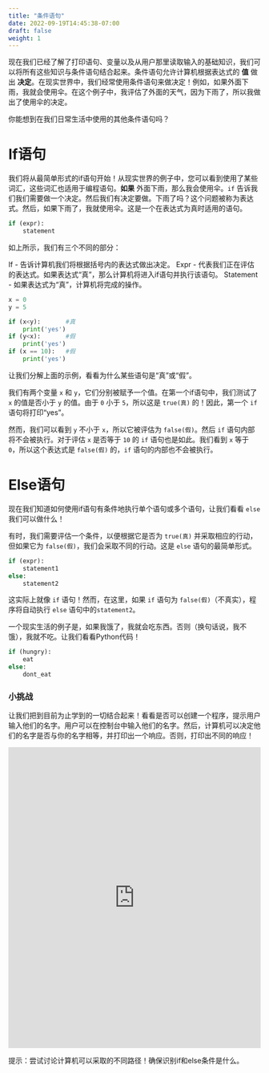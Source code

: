 ```yaml
---
title: "条件语句"
date: 2022-09-19T14:45:38-07:00
draft: false
weight: 1
---
```


现在我们已经了解了打印语句、变量以及从用户那里读取输入的基础知识，我们可以将所有这些知识与条件语句结合起来。条件语句允许计算机根据表达式的 **值** 做出 **决定**。在现实世界中，我们经常使用条件语句来做决定！例如，如果外面下雨，我就会使用伞。在这个例子中，我评估了外面的天气，因为下雨了，所以我做出了使用伞的决定。

你能想到在我们日常生活中使用的其他条件语句吗？

# If语句

我们将从最简单形式的if语句开始！从现实世界的例子中，您可以看到使用了某些词汇，这些词汇也适用于编程语句。**如果** 外面下雨，那么我会使用伞。`if` 告诉我们我们需要做一个决定。然后我们有决定要做。下雨了吗？这个问题被称为表达式。然后，如果下雨了，我就使用伞。这是一个在表达式为真时适用的语句。

```python
if (expr):
    statement
```


如上所示，我们有三个不同的部分：

If - 告诉计算机我们将根据括号内的表达式做出决定。
Expr - 代表我们正在评估的表达式。如果表达式“真”，那么计算机将进入if语句并执行该语句。
Statement - 如果表达式为“真”，计算机将完成的操作。

```python
x = 0
y = 5

if (x<y):       #真
    print('yes')
if (y<x):       #假
    print('yes')
if (x == 10):   #假
    print('yes')
```

让我们分解上面的示例，看看为什么某些语句是“真”或“假”。

我们有两个变量 `x` 和 `y`，它们分别被赋予一个值。在第一个if语句中，我们测试了 `x` 的值是否小于 `y` 的值。由于 `0` 小于 `5`，所以这是 `true(真)` 的！因此，第一个 `if` 语句将打印“yes”。

然而，我们可以看到 `y` 不小于 `x`，所以它被评估为 `false(假)`。然后 `if` 语句内部将不会被执行。对于评估 `x` 是否等于 `10` 的 `if` 语句也是如此。我们看到 `x` 等于 `0`，所以这个表达式是 `false(假)` 的，`if` 语句的内部也不会被执行。

# Else语句

现在我们知道如何使用if语句有条件地执行单个语句或多个语句，让我们看看 `else` 我们可以做什么！

有时，我们需要评估一个条件，以便根据它是否为 `true(真)` 并采取相应的行动，但如果它为 `false(假)`，我们会采取不同的行动。这是 `else` 语句的最简单形式。

```python
if (expr):
    statement1
else: 
    statement2
```    
这实际上就像 `if` 语句！然而，在这里，如果 `if` 语句为 `false(假)`（不真实），程序将自动执行 `else` 语句中的`statement2`。

一个现实生活的例子是，如果我饿了，我就会吃东西。否则（换句话说，我不饿），我就不吃。让我们看看Python代码！

```python
if (hungry):
    eat
else:
    dont_eat
```

### 小挑战

让我们把到目前为止学到的一切结合起来！看看是否可以创建一个程序，提示用户输入他们的名字。用户可以在控制台中输入他们的名字。然后，计算机可以决定他们的名字是否与你的名字相等，并打印出一个响应。否则，打印出不同的响应！

<iframe src="https://trinket.io/embed/python/b238d85d0d" width="100%" height="600" frameborder="0" marginwidth="0" marginheight="0" allowfullscreen></iframe>

提示：尝试讨论计算机可以采取的不同路径！确保识别if和else条件是什么。